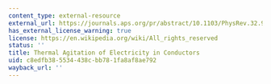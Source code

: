 ```yaml
---
content_type: external-resource
external_url: https://journals.aps.org/pr/abstract/10.1103/PhysRev.32.97
has_external_license_warning: true
license: https://en.wikipedia.org/wiki/All_rights_reserved
status: ''
title: Thermal Agitation of Electricity in Conductors
uid: c8edfb38-5534-438c-bb78-1fa8af8ae792
wayback_url: ''
---
```

